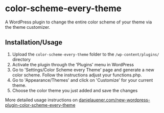 color-scheme-every-theme
========================

A WordPress plugin to change the entire color scheme of your theme via the theme customizer.

Installation/Usage
------------------

1. Upload the `color-scheme-every-theme` folder to the `/wp-content/plugins/` directory
2. Activate the plugin through the 'Plugins' menu in WordPress
3. Go to 'Settings/Color Scheme every Theme' page and generate a new color scheme. 
Follow the instructions adjust your functions.php.
4. Go to 'Appearance/Themes' and click on 'Customize' for your current theme.
5. Choose the color theme you just added and save the changes

More detailed usage instructions on [danielauener.com/new-wordpress-plugin-color-scheme-every-theme](http://www.danielauener.com/new-wordpress-plugin-color-scheme-every-theme)
